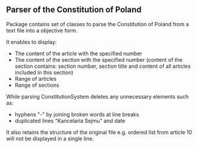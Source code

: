 ## Parser of the Constitution of Poland

Package contains set of classes to parse the Constitution of Poland from a text file into a objective form.

It enables to display:
- The content of the article with the specified number
- The content of the section with the specified number (content of the section contains: section number, section title and content of all articles included in this section)
- Range of articles
- Range of sections

While parsing ConstitutionSystem deletes any unnecessary elements such as:
- hyphens "-" by joining broken words at line breaks
- duplicated lines "Kancelaria Sejmu" and date

It also retains the structure of the original file e.g. ordered list from article 10 will not be displayed in a single line.